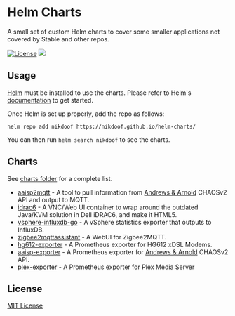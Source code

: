 # Helm Charts

A small set of custom Helm charts to cover some smaller applications not covered by Stable and other repos.

[![License](https://img.shields.io/badge/License-MIT-blue.svg)](https://opensource.org/licenses/MIT)
[![](https://github.com/nikdoof/helm-charts/workflows/Release%20Charts/badge.svg?branch=master)](https://github.com/nikdoof/helm-charts/actions)

## Usage

[Helm](https://helm.sh) must be installed to use the charts.
Please refer to Helm's [documentation](https://helm.sh/docs/) to get started.

Once Helm is set up properly, add the repo as follows:

```console
helm repo add nikdoof https://nikdoof.github.io/helm-charts/
```

You can then run `helm search nikdoof` to see the charts.

## Charts

See [charts folder](./charts) for a complete list.

* [aaisp2mqtt](./charts/aaisp2mqtt) - A tool to pull information from [Andrews & Arnold](https://www.aa.net.uk/) CHAOSv2 API and output to MQTT.
* [idrac6](./charts/idrac6) - A VNC/Web UI container to wrap around the outdated Java/KVM solution in Dell iDRAC6, and make it HTML5.
* [vsphere-influxdb-go](./charts/vsphere-influxdb-go) - A vSphere statistics exporter that outputs to InfluxDB.
* [zigbee2mqttassistant](./charts/zigbee2mqttassistant) - A WebUI for Zigbee2MQTT.
* [hg612-exporter](./charts/hg612-exporter) - A Prometheus exporter for HG612 xDSL Modems.
* [aaisp-exporter](./charts/aaisp-exporter) - A Prometheus exporter for [Andrews & Arnold](https://www.aa.net.uk/) CHAOSv2 API.
* [plex-exporter](./charts/plex-exporter) - A Prometheus exporter for Plex Media Server

## License

[MIT License](./LICENSE)
